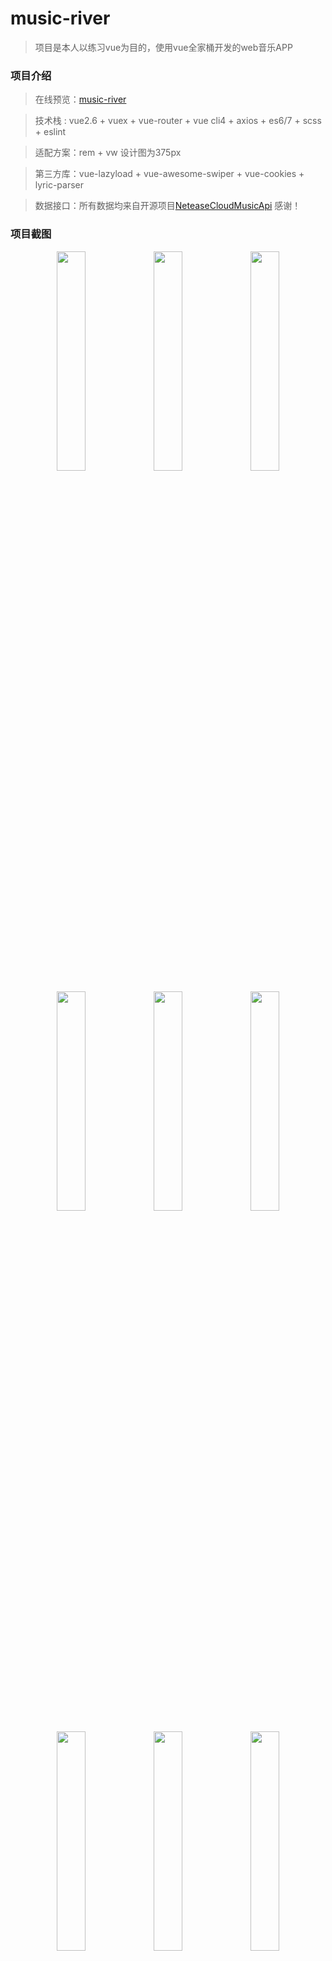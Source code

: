 # music-river

> 项目是本人以练习vue为目的，使用vue全家桶开发的web音乐APP 

### 项目介绍 

> 在线预览：[music-river](https://monza01.github.io/music-river/)

> 技术栈 : vue2.6 + vuex +  vue-router + vue cli4 + axios + es6/7 + scss   + eslint

> 适配方案：rem + vw 设计图为375px

> 第三方库：vue-lazyload + vue-awesome-swiper + vue-cookies +   lyric-parser

> 数据接口：所有数据均来自开源项目[NeteaseCloudMusicApi](https://github.com/Binaryify/NeteaseCloudMusicApi) 感谢！

### 项目截图

<p align="middle">
    <img src="https://github.com/monza01/project-screenshots/blob/main/gif1.gif?raw=true" width="30%" >
    <img src="https://github.com/monza01/project-screenshots/blob/main/1.png?raw=true" width="30%" >
    <img src="https://github.com/monza01/project-screenshots/blob/main/2.png?raw=true" width="30%">
</p>

<p align="middle">
    <img src="https://github.com/monza01/project-screenshots/blob/main/gif2.gif?raw=true" width="30%">
    <img src="https://github.com/monza01/project-screenshots/blob/main/3.png?raw=true" width="30%" >
    <img src="https://github.com/monza01/project-screenshots/blob/main/4.png?raw=true" width="30%" >
</p>

<p align="middle">
    <img src="https://github.com/monza01/project-screenshots/blob/main/gif3.gif?raw=true" width="30%">
    <img src="https://github.com/monza01/project-screenshots/blob/main/5.png?raw=true" width="30%">
    <img src="https://github.com/monza01/project-screenshots/blob/main/6.png?raw=true" width="30%">
</p>

<p align="middle">
    <img src="https://github.com/monza01/project-screenshots/blob/main/7.png?raw=true" width="30%">
    <img src="https://github.com/monza01/project-screenshots/blob/main/8.png?raw=true" width="30%">
    <img src="https://github.com/monza01/project-screenshots/blob/main/9.png?raw=true" width="30%">
</p>

<p align="middle">
    <img src="https://github.com/monza01/project-screenshots/blob/main/10.png?raw=true" width="30%">
    <img src="https://github.com/monza01/project-screenshots/blob/main/11.png?raw=true" width="30%">
</p>

<p align="middle">
    <img src="https://github.com/monza01/project-screenshots/blob/main/p1.png?raw=true" width="49%">
    <img src="https://github.com/monza01/project-screenshots/blob/main/p2.png?raw=true" width="49%">
<p>

<p align="middle">
    <img src="https://github.com/monza01/project-screenshots/blob/main/p3.png?raw=true" width="49%">
    <img src="https://github.com/monza01/project-screenshots/blob/main/p4.png?raw=true" width="49%">
</p>

<p align="middle">
    <img src="https://github.com/monza01/project-screenshots/blob/main/p5.png?raw=true" width="49%">
    <img src="https://github.com/monza01/project-screenshots/blob/main/p6.png?raw=true" width="49%">
</p>

<p align="middle">
    <img src="https://github.com/monza01/project-screenshots/blob/main/p7.png?raw=true" width="49%">
    <img src="https://github.com/monza01/project-screenshots/blob/main/p8.png?raw=true" width="49%">
</p>

 



### 项目运行

###### Project setup

```
npm install
```

###### Compiles and hot-reloads for development

```
npm run serve
```

###### Compiles and minifies for production

```
npm run build
```

###### Lints and fixes files

```
npm run lint
```

### 写在最后

1. 由于接口限制，未登录状态下每首歌只能试听30s，可以使用网易云的账号登录。
2. 本项目还有许多值得改进的地方，以后会陆续优化和添加新功能
3. 如果大家觉得还行，能否帮忙给个star，不胜感激



























